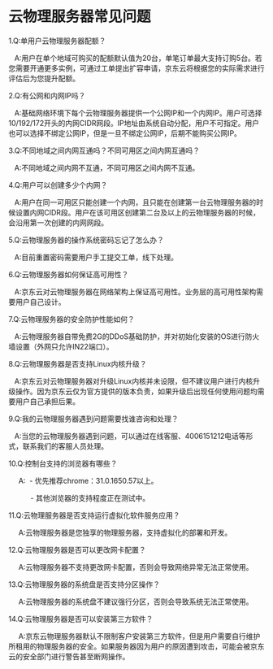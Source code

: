 # 云物理服务器常见问题

1.Q:单用户云物理服务器配额？

&nbsp;&nbsp;&nbsp;A:用户在单个地域可购买的配额默认值为20台，单笔订单最大支持订购5台。若您需要开通更多实例，可通过工单提出扩容申请，京东云将根据您的实际需求进行评估后为您提升配额。

2.Q:有公网和内网IP吗？

&nbsp;&nbsp;&nbsp;A:基础网络环境下每个云物理服务器提供一个公网IP和一个内网IP。用户可选择10/192/172开头的内网CIDR网段。IP地址由系统自动分配，用户不可指定。用户也可以选择不绑定公网IP，但是一旦不绑定公网IP，后期不能购买公网IP。

3.Q:不同地域之间内网互通吗？不同可用区之间内网互通吗？

&nbsp;&nbsp;&nbsp;A:不同地域之间内网不互通，不同可用区之间内网不互通。

4.Q:用户可以创建多少个内网？

&nbsp;&nbsp;&nbsp;A:用户在同一可用区只能创建一个内网，且只能在创建第一台云物理服务器的时候设置内网CIDR段。用户在该可用区创建第二台及以上的云物理服务器的时候，会沿用第一次创建的内网网段。

5.Q:云物理服务器的操作系统密码忘记了怎么办？

&nbsp;&nbsp;&nbsp;A:目前重置密码需要用户手工提交工单，线下处理。

6.Q:云物理服务器如何保证高可用性？

&nbsp;&nbsp;&nbsp;A:京东云对云物理服务器在网络架构上保证高可用性。业务层的高可用性架构需要用户自己设计。

7.Q:云物理服务器的安全防护性能如何？

&nbsp;&nbsp;&nbsp;A:云物理服务器自带免费2G的DDoS基础防护，并对初始化安装的OS进行防火墙设置（外网只允许IN22端口）。

8.Q:云物理服务器是否支持Linux内核升级？

&nbsp;&nbsp;&nbsp;A:京东云对云物理服务器对升级Linux内核并未设限，但不建议用户进行内核升级操作。因为京东云仅为官方提供的版本负责，如果升级后出现任何使用问题均需要用户自己承担后果。

9.Q:我的云物理服务器遇到问题需要找谁咨询和处理？

&nbsp;&nbsp;&nbsp;A:当您的云物理服务器遇到问题，可以通过在线客服、4006151212电话等形式，联系我们的客服人员处理。

10.Q:控制台支持的浏览器有哪些？

&nbsp;&nbsp;&nbsp;&nbsp;&nbsp;A:
&nbsp;- 优先推荐chrome：31.0.1650.57以上。

&nbsp;&nbsp;&nbsp;&nbsp;&nbsp;&nbsp;&nbsp;&nbsp;&nbsp;&nbsp;&nbsp;- 其他浏览器的支持程度正在测试中。

11.Q:云物理服务器是否支持运行虚拟化软件服务应用？

&nbsp;&nbsp;&nbsp;&nbsp;&nbsp;A:云物理服务器是您独享的物理服务器，支持虚拟化的部署和开发。

12.Q:云物理服务器是否可以更改网卡配置？

&nbsp;&nbsp;&nbsp;&nbsp;&nbsp;A:云物理服务器不支持更改网卡配置，否则会导致网络异常无法正常使用。

13.Q:云物理服务器的系统盘是否支持分区操作？

&nbsp;&nbsp;&nbsp;&nbsp;&nbsp;A:云物理服务器的系统盘不建议强行分区，否则会导致系统无法正常使用。

14.Q:云物理服务器是否可以安装第三方软件？

&nbsp;&nbsp;&nbsp;&nbsp;&nbsp;A:京东云物理服务器默认不限制客户安装第三方软件，但是用户需要自行维护所租用的物理服务器的安全。如果服务器因为用户的原因遭到攻击，可能会被京东云的安全部门进行警告甚至断网操作。
